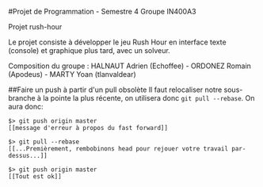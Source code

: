 #Projet de Programmation - Semestre 4
Groupe IN400A3

Projet rush-hour

Le projet consiste à développer le jeu Rush Hour en interface texte (console) et graphique plus tard, avec un solveur.

Composition du groupe :
HALNAUT Adrien (Echoffee) - ORDONEZ Romain (Apodeus) - MARTY Yoan (tlanvaldear)

##Faire un push à partir d'un pull obsolète
Il faut relocaliser notre sous-branche à la pointe la plus récente,
on utilisera donc `git pull --rebase`. On aura donc:

```
$> git push origin master
[[message d'erreur à propos du fast forward]]

$> git pull --rebase
[[...Premièrement, rembobinons head pour rejouer votre travail par-dessus...]]

$> git push origin master
[[Tout est ok]]
```